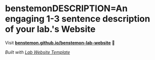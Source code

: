 
# benstemonDESCRIPTION=An engaging 1-3 sentence description of your lab.'s Website

Visit **[benstemon.github.io/benstemon-lab-website](https://benstemon.github.io/benstemon-lab-website)** 🚀

_Built with [Lab Website Template](https://greene-lab.gitbook.io/lab-website-template-docs)_

